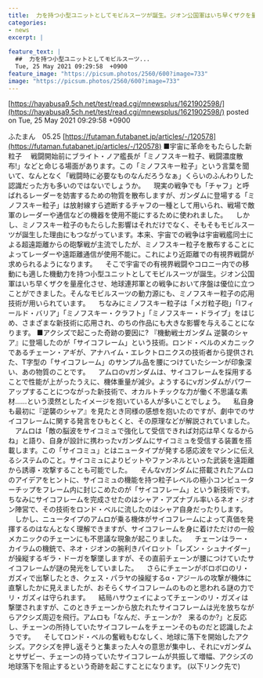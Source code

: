```yaml
---
title:  力を持つ小型ユニットとしてモビルスーツが誕生。ジオン公国軍はいち早くザクを量産化させ、地球連邦軍との戦争において序盤は優位に立つことができました。そんなモビルスーツの動力源にも、ミノフスキー粒子の応用技術が用いられています。 
categories:
- news
excerpt: |
  
feature_text: |
  ##  力を持つ小型ユニットとしてモビルスーツ...
  Tue, 25 May 2021 09:29:58  +0900
feature_image: "https://picsum.photos/2560/600?image=733"
image: "https://picsum.photos/2560/600?image=733"
---
```


[https://hayabusa9.5ch.net/test/read.cgi/mnewsplus/1621902598/](https://hayabusa9.5ch.net/test/read.cgi/mnewsplus/1621902598/)
posted on Tue, 25 May 2021 09:29:58  +0900

<!--more-->

ふたまん　05.25 [https://futaman.futabanet.jp/articles/-/120578](https://futaman.futabanet.jp/articles/-/120578) ■宇宙に革命をもたらした新粒子 　戦闘開始前にブライト・ノア艦長が「ミノフスキー粒子、戦闘濃度散布!」などと命じる場面があります。この「ミノフスキー粒子」という言葉を聞いて、なんとなく「戦闘時に必要なものなんだろうなぁ」くらいのふんわりした認識だった方も多いのではないでしょうか。 　現実の戦争でも「チャフ」と呼ばれるレーダーを妨害するための物質を散布しますが、ガンダムに登場する「ミノフスキー粒子」は放射線すら遮断するチャフの一種として用いられ、戦場で敵軍のレーダーや通信などの機器を使用不能にするために使われました。 　しかし、ミノフスキー粒子のもたらした影響はそれだけでなく、そもそもモビルスーツが誕生した理由にもつながっています。本来、宇宙での戦争は宇宙戦艦同士による超遠距離からの砲撃戦が主流でしたが、ミノフスキー粒子を散布することによってレーダーや遠距離通信が使用不能に。これにより近距離での有視界戦闘が求められるようになります。 　そこで宇宙での有視界戦闘やコロニー内での移動にも適した機動力を持つ小型ユニットとしてモビルスーツが誕生。ジオン公国軍はいち早くザクを量産化させ、地球連邦軍との戦争において序盤は優位に立つことができました。そんなモビルスーツの動力源にも、ミノフスキー粒子の応用技術が用いられています。 　ちなみにミノフスキー粒子は「メガ粒子砲」「Iフィールド・バリア」「ミノフスキー・クラフト」「ミノフスキー・ドライブ」をはじめ、さまざまな新技術に応用され、のちの作品にも大きな影響を与えることになります。 ■アクシズで起こった奇跡の要因に? 『機動戦士ガンダム 逆襲のシャア』に登場したのが「サイコフレーム」という技術。ロンド・ベルのメカニックであるチェーン・アギが、アナハイム・エレクトロニクスの技術者から提供された、T字型の「サイコフレーム」のサンプル品を腰につけていたシーンが印象深い、あの物質のことです。 　アムロのνガンダムは、サイコフレームを採用することで性能が上がったうえに、機体重量が減少。ようするにνガンダムがパワーアップすることにつながった新技術で、オカルトチックな力が働く不思議な素材……という漠然としたイメージを抱いている人が多いことでしょう。 　私自身も最初に『逆襲のシャア』を見たとき同様の感想を抱いたのですが、劇中でのサイコフレームに関する発言をひもとくと、その原理などが解説されていました。 　アムロは「敵の脳波をサイコミュで強化して受信できれば対応は早くなるからね」と語り、自身が設計に携わったνガンダムにサイコミュを受信する装置を搭載します。この「サイコミュ」とはニュータイプが発する感応波をマシンに伝えるシステムのこと。サイコミュによりビットやファンネルといった武装を遠距離から誘導・攻撃することも可能でした。 　そんなνガンダムに搭載されたアムロのアイデアをヒントに、サイコミュの機能を持つ粒子レベルの極小コンピューターチップをフレーム内に封じこめたのが「サイコフレーム」という新技術です。ちなみにサイコフレームを完成させたのはシャア・アズナブル率いるネオ・ジオン陣営で、その技術をロンド・ベルに流したのはシャア自身だったりします。 　しかし、ニュータイプのアムロが乗る機体がサイコフレームによって真価を発揮するのはなんとなく理解できますが、サイコフレームを身に着けただけの一般メカニックのチェーンにも不思議な現象が起こりました。 　チェーンはラー・カイラムの機銃で、ネオ・ジオンの腕利きパイロット「レズン・シュナイダー」が操縦するギラ・ドーガを撃墜しますが、その直前チェーンが腰につけていたサイコフレームが謎の発光をしていました。 　さらにチェーンがボロボロのリ・ガズィで出撃したとき、クェス・パラヤの操縦するα・アジールの攻撃が機体に直撃したかに見えましたが、おそらくサイコフレームのものと思われる謎の力でリ・ガズィは守られます。 　結局ハサウェイによってチェーンのリ・ガズィは撃墜されますが、このときチェーンから放たれたサイコフレームは光を放ちながらアクシズ周辺を飛行。アムロも「なんだ、チェーンか?　来るのか?」と反応し、チェーンの所持していたサイコフレームをチェーンそのものだと認識したようです。 　そしてロンド・ベルの奮戦もむなしく、地球に落下を開始したアクシズ。アクシズを押し返そうと集まった人々の意思が集中し、それにνガンダムとサザビー、チェーンの持っていたサイコフレームが共振して増幅、アクシズの地球落下を阻止するという奇跡を起こすことになります。 (以下リンク先で)
